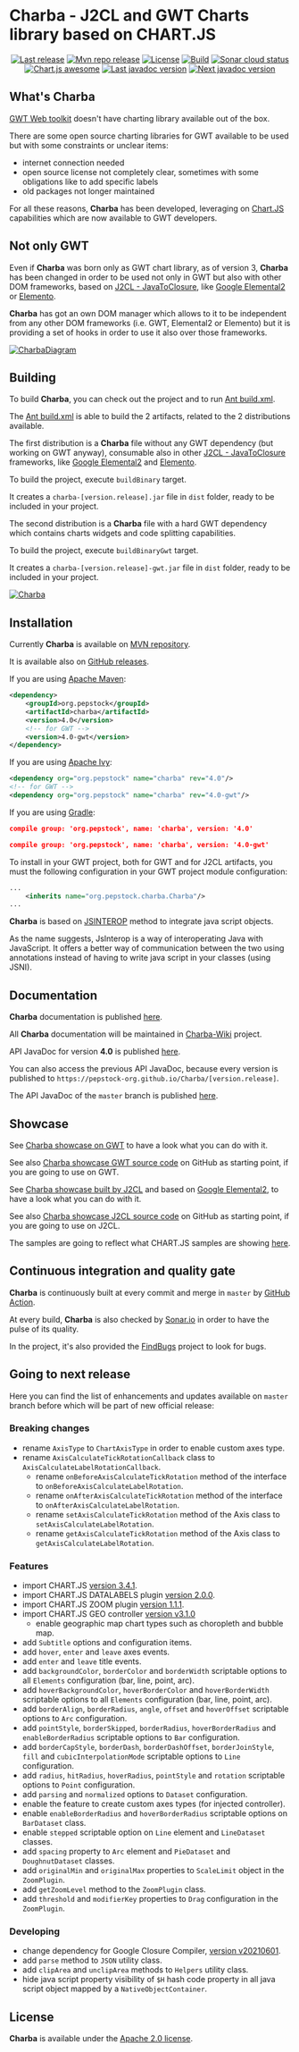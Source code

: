 Charba - J2CL and GWT Charts library based on CHART.JS
======================================================

<p align="center">
  <a href="https://github.com/pepstock-org/Charba/releases/latest"><img alt="Last release" src="https://img.shields.io/github/release/pepstock-org/Charba.svg"></a>
  <a href="https://mvnrepository.com/artifact/org.pepstock/charba"><img alt="Mvn repo release" src="https://maven-badges.herokuapp.com/maven-central/org.pepstock/charba/badge.svg"></a>
  <a href="https://github.com/pepstock-org/Charba/blob/master/LICENSE"><img alt="License" src="https://img.shields.io/github/license/pepstock-org/Charba.svg"></a>
  <a href="https://github.com/pepstock-org/Charba/actions/workflows/build.yaml"><img alt="Build" src="https://github.com/pepstock-org/Charba/workflows/Build/badge.svg?branch=master"></a>
  <a href="https://sonarcloud.io/dashboard?id=pepstock-org_Charba"><img alt="Sonar cloud status" src="https://sonarcloud.io/api/project_badges/measure?project=pepstock-org_Charba&metric=alert_status"></a>
  <a href="https://github.com/chartjs/awesome"><img alt="Chart.js awesome" src="https://awesome.re/badge-flat2.svg"></a>
  <a href="https://pepstock-org.github.io/Charba/current/"><img alt="Last javadoc version" src="https://img.shields.io/badge/Javadoc-Last%20version-F27173.svg"></a>
  <a href="https://pepstock-org.github.io/Charba/next/"><img alt="Next javadoc version" src="https://img.shields.io/badge/Javadoc-Next%20version-F27173.svg"></a>
</p>

What's Charba
--------

[GWT Web toolkit](http://www.gwtproject.org/) doesn't have charting library available out of the box.

There are some open source charting libraries for GWT available to be used but with some constraints or unclear items:

 * internet connection needed
 * open source license not completely clear, sometimes with some obligations like to add specific labels
 * old packages not longer maintained

For all these reasons, **Charba** has been developed, leveraging on [Chart.JS](http://www.chartjs.org/) capabilities which are now available to GWT developers.

Not only GWT
------------

Even if **Charba** was born only as GWT chart library, as of version 3, **Charba** has been changed in order to be used not only in GWT but also with other DOM frameworks, based on [J2CL - JavaToClosure](https://github.com/google/j2cl), like [Google Elemental2](https://github.com/google/elemental2) or [Elemento](https://github.com/hal/elemento).

**Charba** has got an own DOM manager which allows to it to be independent from any other DOM frameworks (i.e. GWT, Elemental2 or Elemento) but it is providing a set of hooks in order to use it also over those frameworks.

[![CharbaDiagram](https://github.com/pepstock-org/Charba-Wiki/blob/master/static/img/charbaDiagram.png)](https://pepstock-org.github.io/Charba-Wiki/docs/getting-started/Integration)
    
Building
--------

To build **Charba**, you can check out the project and to run [Ant build.xml](https://github.com/pepstock-org/Charba/blob/4.0/build.xml).

The [Ant build.xml](https://github.com/pepstock-org/Charba/blob/4.0/build.xml) is able to build the 2 artifacts, related to the 2 distributions available.

The first distribution is a **Charba** file without any GWT dependency (but working on GWT anyway), consumable also in other [J2CL - JavaToClosure](https://github.com/google/j2cl) frameworks, like [Google Elemental2](https://github.com/google/elemental2) and [Elemento](https://github.com/hal/elemento).

To build the project, execute `buildBinary` target.

It creates a `charba-[version.release].jar` file in `dist` folder, ready to be included in your project.

The second distribution is a **Charba** file with a hard GWT dependency which contains charts widgets and code splitting capabilities.

To build the project, execute `buildBinaryGwt` target.

It creates a `charba-[version.release]-gwt.jar` file in `dist` folder, ready to be included in your project.

[![Charba](https://github.com/pepstock-org/Charba-Wiki/blob/master/static/img/charba_jar_trend_40.png)](https://github.com/pepstock-org/Charba-Showcase/blob/4.0/src/org/pepstock/charba/showcase/client/views/HomeView.java)

Installation
------------

Currently **Charba** is available on [MVN repository](https://mvnrepository.com/artifact/org.pepstock/charba).

It is available also on [GitHub releases](https://github.com/pepstock-org/Charba/releases).

If you are using [Apache Maven](https://maven.apache.org/):

```xml
<dependency>
    <groupId>org.pepstock</groupId>
    <artifactId>charba</artifactId>
    <version>4.0</version>
    <!-- for GWT -->
    <version>4.0-gwt</version>
</dependency>
```

If you are using [Apache Ivy](http://ant.apache.org/ivy/):

```xml
<dependency org="org.pepstock" name="charba" rev="4.0"/>
<!-- for GWT -->
<dependency org="org.pepstock" name="charba" rev="4.0-gwt"/>
```

If you are using [Gradle](https://gradle.org/):

```json
compile group: 'org.pepstock', name: 'charba', version: '4.0'

compile group: 'org.pepstock', name: 'charba', version: '4.0-gwt'
```

To install in your GWT project, both for GWT and for J2CL artifacts, you must the following configuration in your GWT project module configuration:

```xml
...
    <inherits name="org.pepstock.charba.Charba"/>
...
```

**Charba** is based on [JSINTEROP](http://www.gwtproject.org/doc/latest/DevGuideCodingBasicsJsInterop.html) method to integrate java script objects.

As the name suggests, JsInterop is a way of interoperating Java with JavaScript. It offers a better way of communication between the two using annotations instead of having to write java script in your classes (using JSNI).


Documentation
-------------

**Charba** documentation is published [here](https://pepstock-org.github.io/Charba-Wiki).

All **Charba** documentation will be maintained in [Charba-Wiki](https://github.com/pepstock-org/Charba-Wiki) project.

API JavaDoc for version **4.0** is published [here](https://pepstock-org.github.io/Charba/4.0/index.html).

You can also access the previous API JavaDoc, because every version is published to `https://pepstock-org.github.io/Charba/[version.release]`.

The API JavaDoc of the `master` branch is published [here](https://pepstock-org.github.io/Charba/next/).

Showcase
--------

See [Charba showcase on GWT](https://pepstock-org.github.io/Charba-Showcase) to have a look what you can do with it.

See also [Charba showcase GWT source code](https://github.com/pepstock-org/Charba-Showcase) on GitHub as starting point, if you are going to use on GWT.

See [Charba showcase built by J2CL](https://pepstock-org.github.io/Charba-Showcase-J2CL) and based on [Google Elemental2](https://github.com/google/elemental2), to have a look what you can do with it.

See also [Charba showcase J2CL source code](https://github.com/pepstock-org/Charba-Showcase-J2CL) on GitHub as starting point, if you are going to use on J2CL.

The samples are going to reflect what CHART.JS samples are showing [here](http://www.chartjs.org/samples/latest/).

Continuous integration and quality gate
---------------------------------------

**Charba** is continuously built at every commit and merge in `master` by [GitHub Action](https://github.com/pepstock-org/Charba/actions?query=workflow%3ABuild).

At every build, **Charba** is also checked by [Sonar.io](https://sonarcloud.io/dashboard?id=pepstock-org_Charba) in order to have the pulse of its quality.

In the project, it's also provided the [FindBugs](http://findbugs.sourceforge.net/) project to look for bugs.

Going to next release
---------------------

Here you can find the list of enhancements and updates available on `master` branch before which will be part of new official release:

### Breaking changes
  * rename `AxisType` to `ChartAxisType` in order to enable custom axes type.
  * rename `AxisCalculateTickRotationCallback` class to `AxisCalculateLabelRotationCallback`.
    * rename `onBeforeAxisCalculateTickRotation` method of the interface to `onBeforeAxisCalculateLabelRotation`.
    * rename `onAfterAxisCalculateTickRotation` method of the interface to `onAfterAxisCalculateLabelRotation`.
    * rename `setAxisCalculateTickRotation` method of the Axis class to `setAxisCalculateLabelRotation`.
    * rename `getAxisCalculateTickRotation` method of the Axis class to `getAxisCalculateLabelRotation`.

### Features

  * import CHART.JS [version 3.4.1](https://github.com/chartjs/Chart.js/releases/tag/v3.4.1).
  * import CHART.JS DATALABELS plugin [version 2.0.0](https://github.com/chartjs/chartjs-plugin-datalabels/releases/tag/v2.0.0).
  * import CHART.JS ZOOM plugin [version 1.1.1](https://github.com/chartjs/chartjs-plugin-zoom/releases/tag/v1.1.1).
  * import CHART.JS GEO controller [version v3.1.0](https://github.com/sgratzl/chartjs-chart-geo/releases/tag/v3.1.0)
    * enable geographic map chart types such as choropleth and bubble map.
  * add `Subtitle` options and configuration items.  
  * add `hover`, `enter` and `leave` axes events.
  * add `enter` and `leave` title events.
  * add `backgroundColor`, `borderColor` and `borderWidth` scriptable options to all `Elements` configuration (bar, line, point, arc).
  * add `hoverBackgroundColor`, `hoverBorderColor` and `hoverBorderWidth` scriptable options to all `Elements` configuration (bar, line, point, arc).
  * add `borderAlign`, `borderRadius`, `angle`, `offset` and `hoverOffset` scriptable options to `Arc` configuration.
  * add `pointStyle`, `borderSkipped`, `borderRadius`, `hoverBorderRadius` and `enableBorderRadius` scriptable options to `Bar` configuration.
  * add `borderCapStyle`, `borderDash`, `borderDashOffset`, `borderJoinStyle`, `fill` and `cubicInterpolationMode` scriptable options to `Line` configuration.
  * add `radius`, `hitRadius`, `hoverRadius`, `pointStyle` and `rotation` scriptable options to `Point` configuration.
  * add `parsing` and `normalized` options to `Dataset` configuration.
  * enable the feature to create custom axes types (for injected controller).
  * enable `enableBorderRadius` and `hoverBorderRadius` scriptable options on `BarDataset` class.
  * enable `stepped` scriptable option on `Line` element and `LineDataset` classes.
  * add `spacing` property to `Arc` element and `PieDataset` and `DoughnutDataset` classes.
  * add `originalMin` and `originalMax` properties to `ScaleLimit` object in the `ZoomPlugin`.
  * add `getZoomLevel` method to the `ZoomPlugin` class.
  * add `threshold` and `modifierKey` properties to `Drag` configuration in the `ZoomPlugin`.

### Developing

  * change dependency for Google Closure Compiler, [version v20210601](https://mvnrepository.com/artifact/com.google.javascript/closure-compiler/v20210601).
  * add `parse` method to `JSON` utility class.
  * add `clipArea` and `unclipArea` methods to `Helpers` utility class.
  * hide java script property visibility of `$H` hash code property in all java script object mapped by a `NativeObjectContainer`. 
    
License
-------

 **Charba** is available under the [Apache 2.0 license](https://www.apache.org/licenses/LICENSE-2.0).
